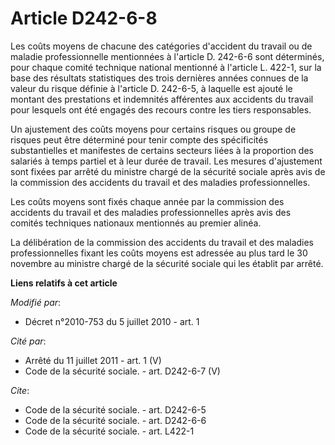 # Article D242-6-8

Les coûts moyens de chacune des catégories d'accident du travail ou de maladie professionnelle mentionnées à l'article D.
242-6-6 sont déterminés, pour chaque comité technique national mentionné à l'article L. 422-1, sur la base des résultats
statistiques des trois dernières années connues de la valeur du risque définie à l'article D. 242-6-5, à laquelle est ajouté
le montant des prestations et indemnités afférentes aux accidents du travail pour lesquels ont été engagés des recours contre
les tiers responsables. 

Un ajustement des coûts moyens pour certains risques ou groupe de risques peut être déterminé pour tenir compte des
spécificités substantielles et manifestes de certains secteurs liées à la proportion des salariés à temps partiel et à leur
durée de travail. Les mesures d'ajustement sont fixées par arrêté du ministre chargé de la sécurité sociale après avis de la
commission des accidents du travail et des maladies professionnelles. 

Les coûts moyens sont fixés chaque année par la commission des accidents du travail et des maladies professionnelles après
avis des comités techniques nationaux mentionnés au premier alinéa. 

La délibération de la commission des accidents du travail et des maladies professionnelles fixant les coûts moyens est
adressée au plus tard le 30 novembre au ministre chargé de la sécurité sociale qui les établit par arrêté.

**Liens relatifs à cet article**

_Modifié par_:

  - Décret n°2010-753 du 5 juillet 2010 - art. 1

_Cité par_:

  - Arrêté du 11 juillet 2011 - art. 1 (V)
  - Code de la sécurité sociale. - art. D242-6-7 (V)

_Cite_:

  - Code de la sécurité sociale. - art. D242-6-5
  - Code de la sécurité sociale. - art. D242-6-6
  - Code de la sécurité sociale. - art. L422-1
